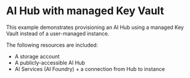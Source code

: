 # AI Hub with managed Key Vault

This example demonstrates provisioning an AI Hub using a managed Key Vault instead of a user-managed instance.

The following resources are included:

- A storage account
- A publicly-accessible AI Hub
- AI Services (AI Foundry) + a connection from Hub to instance
